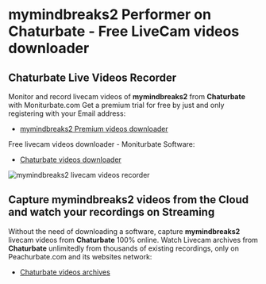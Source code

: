 # mymindbreaks2 Performer on Chaturbate - Free LiveCam videos downloader

## Chaturbate Live Videos Recorder

Monitor and record livecam videos of **mymindbreaks2** from **Chaturbate** with Moniturbate.com
Get a premium trial for free by just and only registering with your Email address:
* [mymindbreaks2 Premium videos downloader](https://moniturbate.com/request-demo-licence-key.html)

Free livecam videos downloader - Moniturbate Software:
* [Chaturbate videos downloader](https://moniturbate.com/moniturbate-download-software.html)

![mymindbreaks2 livecam videos recorder](https://peachurnet.com/templates/moniturbate-software.png)


## Capture mymindbreaks2 videos from the Cloud and watch your recordings on Streaming

Without the need of downloading a software, capture **mymindbreaks2** livecam videos from **Chaturbate** 100% online.
Watch Livecam archives from **Chaturbate** unlimitedly from thousands of existing recordings, only on Peachurbate.com and its websites network:
* [Chaturbate videos archives](https://peachurnet.com/)